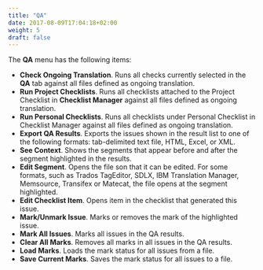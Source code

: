 ```yaml
---
title: "QA"
date: 2017-08-09T17:04:18+02:00
weight: 5
draft: false
---
```


The **QA** menu has the following items:

*	**Check Ongoing Translation**. Runs all checks currently selected in the **QA** tab against all 
	files defined as ongoing translation.
*	**Run Project Checklists**. Runs all checklists attached to the Project Checklist in **Checklist Manager** against all files defined as ongoing translation.
*	**Run Personal Checklists**. Runs all checklists under Personal Checklist in Checklist Manager against all files defined as ongoing translation.
*	**Export QA Results**. Exports the issues shown in the result list to one of the following formats: tab-delimited text file, HTML, Excel, or XML. 
*	**See Context**. Shows the segments that appear before and after the segment highlighted in the results.
*	**Edit Segment**. Opens the file son that it can be edited. For some formats, such as Trados TagEditor, SDLX, IBM Translation Manager, Memsource, Transifex or Matecat, the file opens at the segment highlighted. 
*	**Edit Checklist Item**. Opens item in the checklist that generated this issue.
*	**Mark/Unmark Issue**. Marks or removes the mark of the highlighted issue.
*	**Mark All Issues**. Marks all issues in the QA results.
*	**Clear All Marks**. Removes all marks in all issues in the QA results.
*	**Load Marks**. Loads the mark status for all issues from a file.
*	**Save Current Marks**. Saves the mark status for all issues to a file.

